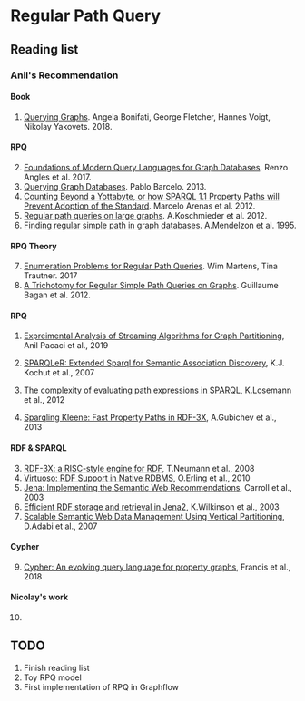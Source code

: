 # Regular Path Query
## Reading list
### Anil's Recommendation
#### Book
1. [Querying Graphs](https://www.morganclaypool.com/doi/abs/10.2200/S00873ED1V01Y201808DTM051). Angela Bonifati, George Fletcher, Hannes Voigt, Nikolay Yakovets. 2018.
#### RPQ
2. [Foundations of Modern Query Languages for Graph Databases](https://dl.acm.org/citation.cfm?id=3104031). Renzo Angles et al. 2017.
3. [Querying Graph Databases](https://users.dcc.uchile.cl/~pbarcelo/pods001i-barcelo.pdf). Pablo Barcelo. 2013.
4. [Counting Beyond a Yottabyte, or how SPARQL 1.1 Property Paths will Prevent Adoption of the Standard](https://users.dcc.uchile.cl/~jperez/papers/www2012.pdf). Marcelo Arenas et al. 2012.
5. [Regular path queries on large graphs](https://link.springer.com/chapter/10.1007/978-3-642-31235-9_12). A.Koschmieder et al. 2012.
6. [Finding regular simple path in graph databases](https://pdfs.semanticscholar.org/2362/1097458ef14730bdf01c22b2b7a869c26d8e.pdf). A.Mendelzon et al. 1995.
#### RPQ Theory
7. [Enumeration Problems for Regular Path Queries](https://arxiv.org/abs/1710.02317). Wim Martens, Tina Trautner. 2017
8. [A Trichotomy for Regular Simple Path Queries on Graphs](https://arxiv.org/abs/1212.6857). Guillaume Bagan et al. 2012.

#### RPQ
1. [Expreimental Analysis of Streaming Algorithms for Graph Partitioning](https://dl.acm.org/authorize.cfm?key=N697045), Anil Pacaci et al., 2019

3. [SPARQLeR: Extended Sparql for Semantic Association Discovery](https://link.springer.com/chapter/10.1007/978-3-540-72667-8_12), K.J. Kochut et al., 2007
5. [The complexity of evaluating path expressions in SPARQL](https://dl.acm.org/citation.cfm?id=2213573), K.Losemann et al., 2012
6. [Sparqling Kleene: Fast Property Paths in RDF-3X](https://event.cwi.nl/grades/2013/14-gubichev.pdf), A.Gubichev et al., 2013
#### RDF & SPARQL
3. [RDF-3X: a RISC-style engine for RDF](https://dl.acm.org/citation.cfm?id=1453927), T.Neumann et al., 2008
5. [Virtuoso: RDF Support in Native RDBMS](https://link.springer.com/chapter/10.1007/978-3-642-04329-1_21), O.Erling et al., 2010
6. [Jena: Implementing the Semantic Web Recommendations](https://link.springer.com/chapter/10.1007/978-3-642-04329-1_21), Carroll et al., 2003
7. [Efficient RDF storage and retrieval in Jena2](https://pdfs.semanticscholar.org/13e8/d482f40a0d452ed3c24811a5a4def8fe6d3f.pdf), K.Wilkinson et al., 2003
8. [Scalable Semantic Web Data Management Using Vertical Partitioning](http://db.lcs.mit.edu/projects/cstore/abadirdf.pdf), D.Adabi et al., 2007
#### Cypher
9. [Cypher: An evolving query language for property graphs](https://dl.acm.org/citation.cfm?id=3190657), Francis et al., 2018
#### Nicolay's work
10. 
## TODO
1. Finish reading list
2. Toy RPQ model
3. First implementation of RPQ in Graphflow

